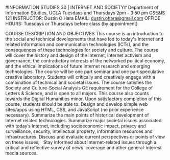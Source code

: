 
#INFORMATION STUDIES 30 | INTERNET AND SOCIETY#
Department of Information Studies, UCLA
Tuesdays and Thursdays 2pm - 3:50 pm GSE&IS 121
INSTRUCTOR: Dustin O’Hara
EMAIL: dustin.ohara@gmail.com
OFFICE HOURS: Tuesdays or Thursdays before class (by appointment)

COURSE DESCRIPTION AND OBJECTIVES
This course is an introduction to the social and technical developments that have led to today's Internet and related information and communication technologies (ICTs), and the consequences of these technologies for society and culture. The course will cover the history and design of the Internet, internet activism and governance, the contradictory interests of the networked political economy, and the ethical implications of future internet research and emerging technologies. The course will be one part seminar and one part speculative creative laboratory. Students will critically and creatively engage with a combination of technical and societal issues. 
The course satisfies the Society and Culture-Social Analysis GE requirement for the College of Letters & Science, and is open to all majors. This course also counts towards the Digital Humanities minor. Upon satisfactory completion of this course, students should be able to:
Design and develop simple web sites/apps using HTML, CSS, and JavaScript (no prior experience necessary).
 Summarize the main points of historical development of Internet related technologies.
Summarize major societal issues associated with today’s Internet, including socioeconomic impact, privacy and surveillance, security, intellectual property, information resources and infrastructures.
Discuss and evaluate current perspectives or points of view on these issues;  
Stay informed about Internet-related issues through a critical and reflective survey of news  coverage and other general-interest media sources.  



